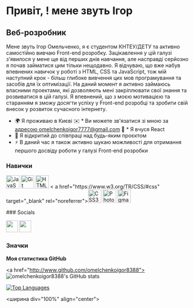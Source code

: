 Привіт, ! [](https://user-images.githubusercontent.com/18350557/176309783-0785949b-9127-417c-8b55-ab5a4333674e.gif)мене звуть Ігор
=================================================================================================================================

Веб-розробник
-------------

Мене звуть Ігор Омельченко, я є студентом КНТЕУ/ДЕТУ та активно самостійно вивчаю Front-end розробку. Зацікавлення у цій галузі з'явилося у мене ще від перших днів навчання, але насправді серйозно я почав займатися цим тільки нещодавно. Я відчуваю, що вже набув впевнених навичок у роботі з HTML, CSS та JavaScript, тож мій наступний крок - більш глибоке вивчення цих мов програмування та засобів для їх оптимізації. На даний момент я активно займаюсь власними проектами, які дозволяють мені закріплювати свої знання та розвиватися в цій галузі. Я впевнений, що з моєю мотивацією та старанням я зможу досягти успіху у Front-end розробці та зробити свій внесок у розвиток сучасного інтернету.

* 🌍 Я проживаю в Києві
✉️ * Ви можете зв'язатися зі мною за [адресою omelchenkoigor7777@gmail.com](mailto:omelchenkoigor7777@gmail.com)
🧠 * Я вчуся React
* 🤝 Я відкритий до співпраці над будь-яким проєктом
* ⚡ В даний час я також активно шукаю можливості для отримання першого досвіду роботи у галузі Front-end розробки

### Навички

<p align="left"> <a href="https://developer.mozilla.org/en-US/docs/Web/JavaScript" target="_blank" rel="noreferrer"><img src="https://raw.githubusercontent.com/danielcranney/readme-generator/main/public/icons/skills/javascript-colored.svg" width="36" height="36" alt="JavaScript" /></a> <a href="https://git-scm.com/" target="_blank" rel="noreferrer"><img src="https://raw.githubusercontent.com/danielcranney/readme-generator/main/public/icons/skills/git-colored.svg" width="36" height="36" alt="Git" /></a> <a href="https://developer.mozilla.org/en-US/docs/Glossary/HTML5" target="_blank" rel="noreferrer"><img src="https://raw.githubusercontent.com/danielcranney/readme-generator/main/public/icons/skills/html5-colored.svg" width="36" height="36" alt="HTML5" /></a> < a href="https://www.w3.org/TR/CSS/#css" target="_blank" rel="noreferrer"><img src="https://raw.githubusercontent.com/danielcranney/readme-generator/main/public/icons/skills/css3-colored.svg" width="36" height="36" alt="CSS3" /></a> <a href="https://www.adobe.com/uk/products/photoshop.html" target="_blank" rel="noreferrer"><img src=" https://raw.githubusercontent.com/danielcranney/readme-generator/main/public/icons/skills/photoshop-colored.svg" width="36" height="36" alt="Photoshop" /></a> <a href="https://www.figma.com/" target="_blank" rel="noreferrer"><img src="https://raw.githubusercontent.com/danielcranney/readme-generator/main/public/icons/skills/figma-colored.svg" width="36" height="36" alt="Figma" /></a> </p>
### Socials <p align="left"> <a href="https://www.github.com/omelchenkoigor8388" target="_blank" rel="noreferrer"><img src="https://raw.githubusercontent.com/danielcranney/readme-generator/main/public/icons/socials/github.svg" width="32" height="32" /></a> <a href="http://www.instagram.com/_igor_omelchenko_/" target="_blank" rel="noreferrer"><img src="https://raw.githubusercontent.com/danielcranney/readme-generator/main/public/icons/socials/instagram.svg" width="32" height="32" /></a></p>

### Значки

<b>Моя статистика GitHub</b>

<а href="http://www.github.com/omelchenkoigor8388"><img src="https://github-readme-stats.vercel.app/api?username=omelchenkoigor8388&show_icons=true&hide=issues,&count_private=true&title_color=22c55e&text_color=ffffff&icon_color=3382ed&bg_color=1c1917&hide_border=true&show_icons=true" alt="omelchenkoigor8388's GitHub stats" /></a>

<a href="https://github.com/omelchenkoigor8388" align="left"><img src="https://github-readme-stats.vercel.app/api/top-langs/?username=omelchenkoigor8388&langs_count=10&title_color=22c55e&text_color=ffffff&icon_color=3382ed&bg_color=1c1917&hide_border=true&locale=en&custom_title=Top%20%Languages" alt="Top Languages" /></a>

<ширина div="100%" align="center"></div><br /><br /><br /><br /><br /><br /><br />
